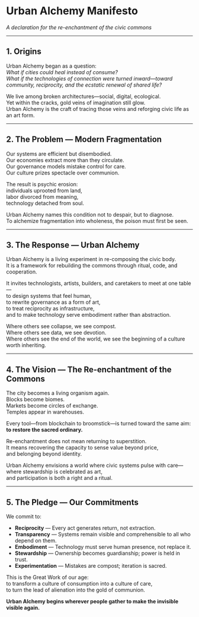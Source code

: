 # Urban Alchemy Manifesto  
*A declaration for the re-enchantment of the civic commons*  

---

## 1. Origins  

Urban Alchemy began as a question:  
*What if cities could heal instead of consume?*  
*What if the technologies of connection were turned inward—toward community, reciprocity, and the ecstatic renewal of shared life?*  

We live among broken architectures—social, digital, ecological.  
Yet within the cracks, gold veins of imagination still glow.  
Urban Alchemy is the craft of tracing those veins and reforging civic life as an art form.  

---

## 2. The Problem — Modern Fragmentation  

Our systems are efficient but disembodied.  
Our economies extract more than they circulate.  
Our governance models mistake control for care.  
Our culture prizes spectacle over communion.  

The result is psychic erosion:  
individuals uprooted from land,  
labor divorced from meaning,  
technology detached from soul.  

Urban Alchemy names this condition not to despair, but to diagnose.  
To alchemize fragmentation into wholeness, the poison must first be seen.  

---

## 3. The Response — Urban Alchemy  

Urban Alchemy is a living experiment in re-composing the civic body.  
It is a framework for rebuilding the commons through ritual, code, and cooperation.  

It invites technologists, artists, builders, and caretakers to meet at one table—  
to design systems that feel human,  
to rewrite governance as a form of art,  
to treat reciprocity as infrastructure,  
and to make technology serve embodiment rather than abstraction.  

Where others see collapse, we see compost.  
Where others see data, we see devotion.  
Where others see the end of the world, we see the beginning of a culture worth inheriting.  

---

## 4. The Vision — The Re-enchantment of the Commons  

The city becomes a living organism again.  
Blocks become biomes.  
Markets become circles of exchange.  
Temples appear in warehouses.  

Every tool—from blockchain to broomstick—is turned toward the same aim:  
**to restore the sacred ordinary.**  

Re-enchantment does not mean returning to superstition.  
It means recovering the capacity to sense value beyond price,  
and belonging beyond identity.  

Urban Alchemy envisions a world where civic systems pulse with care—  
where stewardship is celebrated as art,  
and participation is both a right and a ritual.  

---

## 5. The Pledge — Our Commitments  

We commit to:  

- **Reciprocity** — Every act generates return, not extraction.  
- **Transparency** — Systems remain visible and comprehensible to all who depend on them.  
- **Embodiment** — Technology must serve human presence, not replace it.  
- **Stewardship** — Ownership becomes guardianship; power is held in trust.  
- **Experimentation** — Mistakes are compost; iteration is sacred.  

This is the Great Work of our age:  
to transform a culture of consumption into a culture of care,  
to turn the lead of alienation into the gold of communion.  

**Urban Alchemy begins wherever people gather to make the invisible visible again.**
